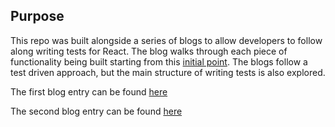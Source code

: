 ## Purpose
This repo was built alongside a series of blogs to allow developers to follow along writing tests for React. The blog walks through each piece of functionality being built starting from this [initial point](https://github.com/Lawton/react-testing-example/tree/initial). The blogs follow a test driven approach, but the main structure of writing tests is also explored.

The first blog entry can be found [here](https://medium.com/tribalscale/tutorial-on-testing-react-part-1-2c587e39114d)

The second blog entry can be found [here](https://medium.com/tribalscale/tutorial-on-testing-react-with-tdd-part-2-c50172bf272e)
